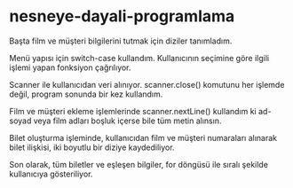 # nesneye-dayali-programlama

Başta film ve müşteri bilgilerini tutmak için diziler tanımladım.

Menü yapısı için switch-case kullandım. Kullanıcının seçimine göre ilgili işlemi yapan fonksiyon çağrılıyor.

Scanner ile kullanıcıdan veri alınıyor. scanner.close() komutunu her işlemde değil, program sonunda bir kez kullandım.

Film ve müşteri ekleme işlemlerinde scanner.nextLine() kullandım ki ad-soyad veya film adları boşluk içerse bile tüm metin alınsın.

Bilet oluşturma işleminde, kullanıcıdan film ve müşteri numaraları alınarak bilet ilişkisi, iki boyutlu bir diziye kaydediliyor.

Son olarak, tüm biletler ve eşleşen bilgiler, for döngüsü ile sıralı şekilde kullanıcıya gösteriliyor.
